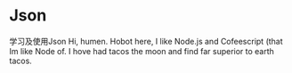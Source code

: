 # Json
学习及使用Json
Hi, humen.
Hobot here, I like Node.js and Cofeescript (that Im like Node of.
I hove had tacos the moon and find far superior to earth tacos.
